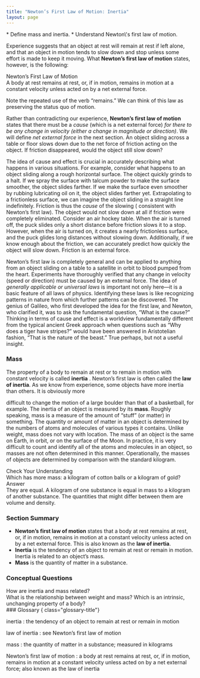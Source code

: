 ```yaml
---
title: "Newton’s First Law of Motion: Inertia"
layout: page
---
```


<div class="abstract" markdown="1">
* Define mass and inertia.
* Understand Newton\'s first law of motion.

</div>

Experience suggests that an object at rest will remain at rest if left alone,
and that an object in motion tends to slow down and stop unless some effort is
made to keep it moving. What **Newton’s first law of motion** states, however,
is the following:

<div class="note" data-label="" markdown="1">
<div class="title">
Newton’s First Law of Motion
</div>
A body at rest remains at rest, or, if in motion, remains in motion at a constant velocity unless acted on by a net external force.

</div>

Note the repeated use of the verb “remains.” We can think of this law as
preserving the status quo of motion.

Rather than contradicting our experience, **Newton’s first law of motion**
states that there must be a *cause* (which is a net external force) *for there
to be any change in velocity (either a change in magnitude or direction)*. We
will define *net external force* in the next section. An object sliding across a
table or floor slows down due to the net force of friction acting on the object.
If friction disappeared, would the object still slow down?

The idea of cause and effect is crucial in accurately describing what happens in
various situations. For example, consider what happens to an object sliding
along a rough horizontal surface. The object quickly grinds to a halt. If we
spray the surface with talcum powder to make the surface smoother, the object
slides farther. If we make the surface even smoother by rubbing lubricating oil
on it, the object slides farther yet. Extrapolating to a frictionless surface,
we can imagine the object sliding in a straight line indefinitely. Friction is
thus the *cause* of the slowing (
consistent with Newton’s first law). The object would not slow down at all if
friction were completely eliminated. Consider an air hockey table. When the air
is turned off, the puck slides only a short distance before friction slows it to
a stop. However, when the air is turned on, it creates a nearly frictionless
surface, and the puck glides long distances without slowing down. Additionally,
if we know enough about the friction, we can accurately predict how quickly the
object will slow down. Friction is an external force.

Newton’s first law is completely general and can be applied to anything from an
object sliding on a table to a satellite in orbit to blood pumped from the
heart. Experiments have thoroughly verified that any change in velocity (speed
or direction) must be caused by an external force. The idea of *generally
applicable or universal laws* is important not only here—it is a basic feature
of all laws of physics. Identifying these laws is like recognizing patterns in
nature from which further patterns can be discovered. The genius of Galileo, who
first developed the idea for the first law, and Newton, who clarified it, was to
ask the fundamental question, “What is the cause?” Thinking in terms of cause
and effect is a worldview fundamentally different from the typical ancient Greek
approach when questions such as “Why does a tiger have stripes?” would have been
answered in Aristotelian fashion, “That is the nature of the beast.” True
perhaps, but not a useful insight.

### Mass

The property of a body to remain at rest or to remain in motion with constant
velocity is called **inertia** . Newton’s first law is often called the **law of
inertia**. As we know from experience, some objects have more inertia than
others. It is obviously more

difficult to change the motion of a large boulder than that of a basketball, for
example. The inertia of an object is measured by its **mass**. Roughly speaking,
mass is a measure of the amount of “stuff” (or matter) in something. The
quantity or amount of matter in an object is determined by the numbers of atoms
and molecules of various types it contains. Unlike weight, mass does not vary
with location. The mass of an object is the same on Earth, in orbit, or on the
surface of the Moon. In practice, it is very difficult to count and identify all
of the atoms and molecules in an object, so masses are not often determined in
this manner. Operationally, the masses of objects are determined by comparison
with the standard kilogram.

<div class="exercise" data-element-type="check-understanding" data-label="">
<div class="title">
Check Your Understanding
</div>
<div class="problem" markdown="1">
Which has more mass: a kilogram of cotton balls or a kilogram of gold?

</div>
<div class="solution" markdown="1">
<div class="title">
Answer
</div>
They are equal. A kilogram of one substance is equal in mass to a kilogram of another substance. The quantities that might differ between them are volume and density.

</div>
</div>

### Section Summary

* **Newton’s first law of motion** states that a body at rest remains at rest,
  or, if in motion, remains in motion at a constant velocity unless acted on by
  a net external force. This is also known as the
  **law of inertia**.
* **Inertia** is the tendency of an object to remain at rest or remain in
  motion. Inertia is related to an object’s mass.
* **Mass** is the quantity of matter in a substance.

### Conceptual Questions

<div class="exercise" data-element-type="conceptual-questions">
<div class="problem" markdown="1">
How are inertia and mass related?

</div>
</div>

<div class="exercise" data-element-type="conceptual-questions">
<div class="problem" markdown="1">
What is the relationship between weight and mass? Which is an intrinsic, unchanging property of a body?

</div>
</div>

<div class="glossary" markdown="1">
### Glossary
{ class="glossary-title"}

inertia
: the tendency of an object to remain at rest or remain in motion

law of inertia
: see Newton’s first law of motion

mass
: the quantity of matter in a substance; measured in kilograms

Newton’s first law of motion
: a body at rest remains at rest, or, if in motion, remains in motion at a
constant velocity unless acted on by a net external force; also known as the law
of inertia

</div>
